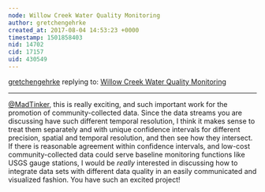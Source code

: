```yaml
---
node: Willow Creek Water Quality Monitoring
author: gretchengehrke
created_at: 2017-08-04 14:53:23 +0000
timestamp: 1501858403
nid: 14702
cid: 17157
uid: 430549
---
```




[gretchengehrke](../profile/gretchengehrke) replying to: [Willow Creek Water Quality Monitoring](../notes/MadTinker/07-31-2017/willow-creek-water-quality-monitoring)

----
[@MadTinker](/profile/MadTinker), this is really exciting, and such important work for the promotion of community-collected data. Since the data streams you are discussing have such different temporal resolution, I think it makes sense to treat them separately and with unique confidence intervals for different precision, spatial and temporal resolution, and then see how they intersect. If there is reasonable agreement within confidence intervals, and low-cost community-collected data could serve baseline monitoring functions like USGS gauge stations, I would be *really* interested in discussing how to integrate data sets with different data quality in an easily communicated and visualized fashion. You have such an excited project! 